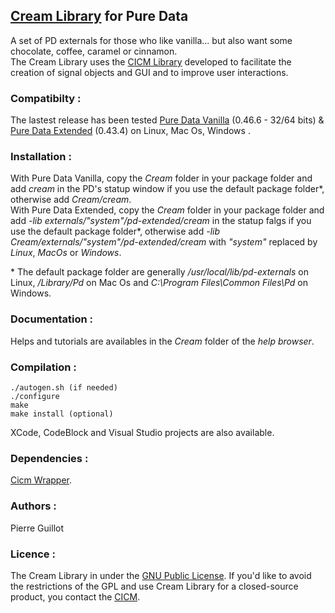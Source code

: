 ## [Cream Library](http://www.mshparisnord.fr/hoalibrary/en/publications/ "Publication") for Pure Data

A set of  PD externals for those who like vanilla... but also want some chocolate, coffee, caramel or cinnamon.  
The Cream Library uses the [CICM Library](https://github.com/CICM/CicmWrapper" "CICM Wrapper") developed to facilitate the creation of signal objects and GUI and to improve user interactions.

### Compatibilty :

The lastest release has been tested [Pure Data Vanilla](http://msp.ucsd.edu/software.html "PD-Vanilla") (0.46.6 - 32/64 bits) & [Pure Data Extended](https://puredata.info/ "PD-Extended") (0.43.4) on Linux, Mac Os, Windows .

### Installation :  

With Pure Data Vanilla, copy the <em>Cream</em> folder in your package folder and add <em>cream</em> in the PD's statup window if you use the default package folder\*, otherwise add <em>Cream/cream</em>.  
With Pure Data Extended, copy the <em>Cream</em> folder in your package folder and add <em>-lib externals/"system"/pd-extended/cream</em> in the statup falgs if you use the default package folder\*, otherwise add <em>-lib Cream/externals/"system"/pd-extended/cream</em> with <em>"system"</em> replaced by <em>Linux</em>, <em>MacOs</em> or <em>Windows</em>.  

\* The default package folder are generally <em>/usr/local/lib/pd-externals</em> on Linux, <em>/Library/Pd</em>  on Mac Os and <em>C:\Program Files\Common Files\Pd</em>  on Windows.  

### Documentation :

Helps and tutorials are availables in the <em>Cream</em> folder of the <em>help browser</em>.

### Compilation : 

	./autogen.sh (if needed)
	./configure
	make
	make install (optional)

XCode, CodeBlock and Visual Studio projects are also available.

### Dependencies : 

[Cicm Wrapper](https://github.com/CICM/CicmWrapper "Cicm Wrapper").

### Authors :

Pierre Guillot  

### Licence : 

The Cream Library in under the <a title="GNU" href="http://www.gnu.org/copyleft/gpl.html" target="_blank">GNU Public License</a>. If you'd like to avoid the restrictions of the GPL and use Cream Library for a closed-source product, you contact the <a title="CICM" href="http://cicm.mshparisnord.org/" target="_blank">CICM</a>.


